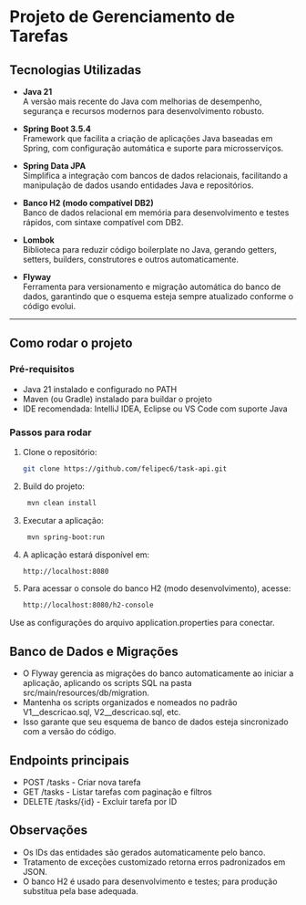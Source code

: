 # Projeto de Gerenciamento de Tarefas

## Tecnologias Utilizadas

- **Java 21**  
  A versão mais recente do Java com melhorias de desempenho, segurança e recursos modernos para desenvolvimento robusto.

- **Spring Boot 3.5.4**  
  Framework que facilita a criação de aplicações Java baseadas em Spring, com configuração automática e suporte para microsserviços.

- **Spring Data JPA**  
  Simplifica a integração com bancos de dados relacionais, facilitando a manipulação de dados usando entidades Java e repositórios.

- **Banco H2 (modo compatível DB2)**  
  Banco de dados relacional em memória para desenvolvimento e testes rápidos, com sintaxe compatível com DB2.

- **Lombok**  
  Biblioteca para reduzir código boilerplate no Java, gerando getters, setters, builders, construtores e outros automaticamente.

- **Flyway**  
  Ferramenta para versionamento e migração automática do banco de dados, garantindo que o esquema esteja sempre atualizado conforme o código evolui.
---

## Como rodar o projeto

### Pré-requisitos

- Java 21 instalado e configurado no PATH
- Maven (ou Gradle) instalado para buildar o projeto
- IDE recomendada: IntelliJ IDEA, Eclipse ou VS Code com suporte Java

### Passos para rodar

1. Clone o repositório:
   ```bash
   git clone https://github.com/felipec6/task-api.git

2. Build do projeto:
   ```bash
    mvn clean install
   
3. Executar a aplicação:
   ```bash
    mvn spring-boot:run
   
4. A aplicação estará disponível em:
    ```bash
    http://localhost:8080
   
5. Para acessar o console do banco H2 (modo desenvolvimento), acesse:
    ```bash
    http://localhost:8080/h2-console

Use as configurações do arquivo application.properties para conectar.

## Banco de Dados e Migrações

- O Flyway gerencia as migrações do banco automaticamente ao iniciar a aplicação, aplicando os scripts SQL na pasta src/main/resources/db/migration.
- Mantenha os scripts organizados e nomeados no padrão V1__descricao.sql, V2__descricao.sql, etc.
- Isso garante que seu esquema de banco de dados esteja sincronizado com a versão do código.

## Endpoints principais
- POST /tasks - Criar nova tarefa
- GET /tasks - Listar tarefas com paginação e filtros
- DELETE /tasks/{id} - Excluir tarefa por ID

## Observações
- Os IDs das entidades são gerados automaticamente pelo banco.
- Tratamento de exceções customizado retorna erros padronizados em JSON.
- O banco H2 é usado para desenvolvimento e testes; para produção substitua pela base adequada.


